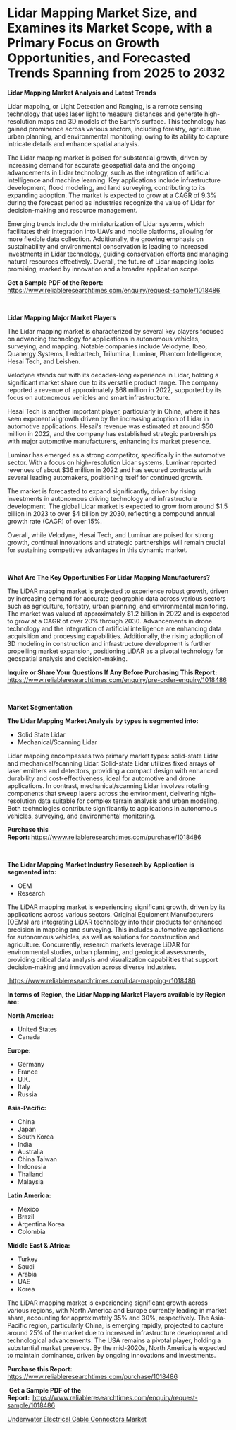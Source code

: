 <p><h1>Lidar Mapping Market Size, and Examines its Market Scope, with a Primary Focus on Growth Opportunities, and Forecasted Trends Spanning from 2025 to 2032</h1></p><p><strong>Lidar Mapping Market Analysis and Latest Trends</strong></p>
<p><p>Lidar mapping, or Light Detection and Ranging, is a remote sensing technology that uses laser light to measure distances and generate high-resolution maps and 3D models of the Earth's surface. This technology has gained prominence across various sectors, including forestry, agriculture, urban planning, and environmental monitoring, owing to its ability to capture intricate details and enhance spatial analysis.</p><p>The Lidar mapping market is poised for substantial growth, driven by increasing demand for accurate geospatial data and the ongoing advancements in Lidar technology, such as the integration of artificial intelligence and machine learning. Key applications include infrastructure development, flood modeling, and land surveying, contributing to its expanding adoption. The market is expected to grow at a CAGR of 9.3% during the forecast period as industries recognize the value of Lidar for decision-making and resource management.</p><p>Emerging trends include the miniaturization of Lidar systems, which facilitates their integration into UAVs and mobile platforms, allowing for more flexible data collection. Additionally, the growing emphasis on sustainability and environmental conservation is leading to increased investments in Lidar technology, guiding conservation efforts and managing natural resources effectively. Overall, the future of Lidar mapping looks promising, marked by innovation and a broader application scope.</p></p>
<p><strong>Get a Sample PDF of the Report:&nbsp;</strong> <a href="https://www.reliableresearchtimes.com/enquiry/request-sample/1018486?utm_campaign=2934&utm_medium=2&utm_source=Github&utm_content=ia&utm_term=06042025&utm_id=lidar-mapping">https://www.reliableresearchtimes.com/enquiry/request-sample/1018486</a></p>
<p>&nbsp;</p>
<p><strong>Lidar Mapping Major Market Players</strong></p>
<p><p>The Lidar mapping market is characterized by several key players focused on advancing technology for applications in autonomous vehicles, surveying, and mapping. Notable companies include Velodyne, Ibeo, Quanergy Systems, Leddartech, Trilumina, Luminar, Phantom Intelligence, Hesai Tech, and Leishen.</p><p>Velodyne stands out with its decades-long experience in Lidar, holding a significant market share due to its versatile product range. The company reported a revenue of approximately $68 million in 2022, supported by its focus on autonomous vehicles and smart infrastructure.</p><p>Hesai Tech is another important player, particularly in China, where it has seen exponential growth driven by the increasing adoption of Lidar in automotive applications. Hesai's revenue was estimated at around $50 million in 2022, and the company has established strategic partnerships with major automotive manufacturers, enhancing its market presence.</p><p>Luminar has emerged as a strong competitor, specifically in the automotive sector. With a focus on high-resolution Lidar systems, Luminar reported revenues of about $36 million in 2022 and has secured contracts with several leading automakers, positioning itself for continued growth.</p><p>The market is forecasted to expand significantly, driven by rising investments in autonomous driving technology and infrastructure development. The global Lidar market is expected to grow from around $1.5 billion in 2023 to over $4 billion by 2030, reflecting a compound annual growth rate (CAGR) of over 15%.</p><p>Overall, while Velodyne, Hesai Tech, and Luminar are poised for strong growth, continual innovations and strategic partnerships will remain crucial for sustaining competitive advantages in this dynamic market.</p></p>
<p>&nbsp;</p>
<p><strong>What Are The Key Opportunities For Lidar Mapping Manufacturers?</strong></p>
<p><p>The LiDAR mapping market is projected to experience robust growth, driven by increasing demand for accurate geographic data across various sectors such as agriculture, forestry, urban planning, and environmental monitoring. The market was valued at approximately $1.2 billion in 2022 and is expected to grow at a CAGR of over 20% through 2030. Advancements in drone technology and the integration of artificial intelligence are enhancing data acquisition and processing capabilities. Additionally, the rising adoption of 3D modeling in construction and infrastructure development is further propelling market expansion, positioning LiDAR as a pivotal technology for geospatial analysis and decision-making.</p></p>
<p><strong>Inquire or Share Your Questions If Any Before Purchasing This Report:</strong> <a href="https://www.reliableresearchtimes.com/enquiry/pre-order-enquiry/1018486?utm_campaign=2934&utm_medium=2&utm_source=Github&utm_content=ia&utm_term=06042025&utm_id=lidar-mapping">https://www.reliableresearchtimes.com/enquiry/pre-order-enquiry/1018486</a></p>
<p>&nbsp;</p>
<p><strong>Market Segmentation</strong></p>
<p><strong>The Lidar Mapping Market Analysis by types is segmented into:</strong></p>
<p><ul><li>Solid State Lidar</li><li>Mechanical/Scanning Lidar</li></ul></p>
<p><p>Lidar mapping encompasses two primary market types: solid-state Lidar and mechanical/scanning Lidar. Solid-state Lidar utilizes fixed arrays of laser emitters and detectors, providing a compact design with enhanced durability and cost-effectiveness, ideal for automotive and drone applications. In contrast, mechanical/scanning Lidar involves rotating components that sweep lasers across the environment, delivering high-resolution data suitable for complex terrain analysis and urban modeling. Both technologies contribute significantly to applications in autonomous vehicles, surveying, and environmental monitoring.</p></p>
<p><strong>Purchase this Report:&nbsp;</strong><a href="https://www.reliableresearchtimes.com/purchase/1018486?utm_campaign=2934&utm_medium=2&utm_source=Github&utm_content=ia&utm_term=06042025&utm_id=lidar-mapping">https://www.reliableresearchtimes.com/purchase/1018486</a></p>
<p>&nbsp;</p>
<p><strong>The Lidar Mapping Market Industry Research by Application is segmented into:</strong></p>
<p><ul><li>OEM</li><li>Research</li></ul></p>
<p><p>The LiDAR mapping market is experiencing significant growth, driven by its applications across various sectors. Original Equipment Manufacturers (OEMs) are integrating LiDAR technology into their products for enhanced precision in mapping and surveying. This includes automotive applications for autonomous vehicles, as well as solutions for construction and agriculture. Concurrently, research markets leverage LiDAR for environmental studies, urban planning, and geological assessments, providing critical data analysis and visualization capabilities that support decision-making and innovation across diverse industries.</p></p>
<p><a href="https://www.reliableresearchtimes.com/lidar-mapping-r1018486?utm_campaign=2934&utm_medium=2&utm_source=Github&utm_content=ia&utm_term=06042025&utm_id=lidar-mapping">&nbsp;https://www.reliableresearchtimes.com/lidar-mapping-r1018486</a></p>
<p><strong>In terms of Region, the Lidar Mapping Market Players available by Region are:</strong></p>
<p>
    <p> <strong> North America: </strong>
        <ul>
            <li>United States</li>
            <li>Canada</li>
        </ul>
        </p> 
    <p> <strong> Europe: </strong>
        <ul>
            <li>Germany</li>
            <li>France</li>
            <li>U.K.</li>
            <li>Italy</li>
            <li>Russia</li>
        </ul>
        </p> 
    <p> <strong> Asia-Pacific: </strong>
        <ul>
            <li>China</li>
            <li>Japan</li>
            <li>South Korea</li>
            <li>India</li>
            <li>Australia</li>
            <li>China Taiwan</li>
            <li>Indonesia</li>
            <li>Thailand</li>
            <li>Malaysia</li>
        </ul>
        </p> 
    <p> <strong> Latin America: </strong>
        <ul>
            <li>Mexico</li>
            <li>Brazil</li>
            <li>Argentina Korea</li>
            <li>Colombia</li>
        </ul>
        </p> 
    <p> <strong> Middle East & Africa: </strong>
        <ul>
            <li>Turkey</li>
            <li>Saudi</li>
            <li>Arabia</li>
            <li>UAE</li>
            <li>Korea</li>
        </ul>
    </p>
    </p>
<p><p>The LiDAR mapping market is experiencing significant growth across various regions, with North America and Europe currently leading in market share, accounting for approximately 35% and 30%, respectively. The Asia-Pacific region, particularly China, is emerging rapidly, projected to capture around 25% of the market due to increased infrastructure development and technological advancements. The USA remains a pivotal player, holding a substantial market presence. By the mid-2020s, North America is expected to maintain dominance, driven by ongoing innovations and investments.</p></p>
<p><strong>Purchase this Report: </strong><a href="https://www.reliableresearchtimes.com/purchase/1018486?utm_campaign=2934&utm_medium=2&utm_source=Github&utm_content=ia&utm_term=06042025&utm_id=lidar-mapping">https://www.reliableresearchtimes.com/purchase/1018486</a></p>
<p>&nbsp;<strong>Get a Sample PDF of the Report:&nbsp;&nbsp;</strong><a href="https://www.reliableresearchtimes.com/enquiry/request-sample/1018486?utm_campaign=2934&utm_medium=2&utm_source=Github&utm_content=ia&utm_term=06042025&utm_id=lidar-mapping">https://www.reliableresearchtimes.com/enquiry/request-sample/1018486</a></p>
<p><strong></strong></p>
<p><p><a href="https://github.com/popupioo/Market-Research-Report-List-1/blob/main/underwater-electrical-cable-connectors-market.md?utm_campaign=2934&utm_medium=2&utm_source=Github&utm_content=ia&utm_term=06042025&utm_id=lidar-mapping">Underwater Electrical Cable Connectors Market</a></p></p>